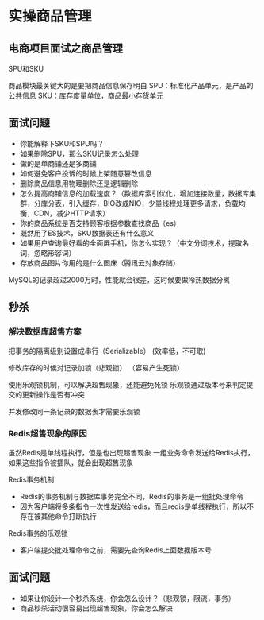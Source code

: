 # 实操商品管理

## 电商项目面试之商品管理

SPU和SKU

商品模块最关键大的是要把商品信息保存明白
SPU：标准化产品单元，是产品的公共信息
SKU：库存度量单位，商品最小存货单元

## 面试问题

- 你能解释下SKU和SPU吗？
- 如果删除SPU，那么SKU记录怎么处理
- 做的是单商铺还是多商铺
- 如何避免客户投诉的时候上架随意篡改信息
- 删除商品信息用物理删除还是逻辑删除
- 怎么提高商铺信息的加载速度？（数据库索引优化，增加连接数量，数据库集群，分库分表，引入缓存，BIO改成NIO，少量线程处理更多请求，负载均衡，CDN，减少HTTP请求）
- 你的商品系统是否支持顾客根据参数查找商品（es）
- 既然用了ES技术，SKU数据表还有什么意义
- 如果用户查询最好看的全面屏手机，你怎么实现？（中文分词技术，提取名词，忽略形容词）
- 存放商品图片你用的是什么图床（腾讯云对象存储）

MySQL的记录超过2000万时，性能就会很差，这时候要做冷热数据分离

## 秒杀

### 解决数据库超售方案

把事务的隔离级别设置成串行（Serializable）
(效率低，不可取)

修改库存的时候对记录加锁（悲观锁）
（容易产生死锁）

使用乐观锁机制，可以解决超售现象，还能避免死锁
乐观锁通过版本号来判定提交的更新操作是否有冲突

并发修改同一条记录的数据表才需要乐观锁

### Redis超售现象的原因

虽然Redis是单线程执行，但是也出现超售现象
一组业务命令发送给Redis执行，如果这些指令被插队，就会出现超售现象

Redis事务机制
- Redis的事务机制与数据库事务完全不同，Redis的事务是一组批处理命令
- 因为客户端将多条指令一次性发送给redis，而且redis是单线程执行，所以不存在被其他命令打断执行

Redis事务的乐观锁
- 客户端提交批处理命令之前，需要先查询Redis上面数据版本号

## 面试问题

- 如果让你设计一个秒杀系统，你会怎么设计？（悲观锁，限流，事务）
- 商品秒杀活动很容易出现超售现象，你会怎么解决

